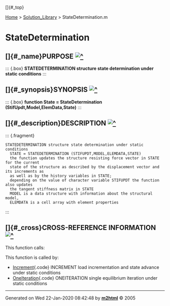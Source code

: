 []{#_top}

<div>

[Home](../FEDEASLab.html) \> [Solution_Library](FEDEASLab.html) \>
StateDetermination.m

</div>

# StateDetermination

## []{#_name}PURPOSE [![\^](../up.png)](#_top)

::: {.box}
**STATEDETERMINATION structure state determination under static
conditions**
:::

## []{#_synopsis}SYNOPSIS [![\^](../up.png)](#_top)

::: {.box}
**function State = StateDetermination (StifUpdt,Model,ElemData,State)**
:::

## []{#_description}DESCRIPTION [![\^](../up.png)](#_top)

::: {.fragment}
``` {.comment}
STATEDETERMINATION structure state determination under static conditions
  STATE = STATEDETERMINATION (STIFUPDT,MODEL,ELEMDATA,STATE)
  the function updates the structure resisting force vector in STATE for the current
  state of the structure as described by the displacement vector and its increments as
  as well as by the history variables in STATE;
  depending on the value of character variable STIFUPDT the function also updates
  the tangent stiffness matrix in STATE
  MODEL is a data structure with information about the structural model,
  ELEMDATA is a cell array with element properties
```
:::

## []{#_cross}CROSS-REFERENCE INFORMATION [![\^](../up.png)](#_top)

This function calls:

This function is called by:

-   [Increment](Increment.html "function [State,SolStrat] = Increment(Model,ElemData,Loading,State,SolStrat)"){.code}
    INCREMENT load incrementation and state advance under static
    conditions
-   [OneIteration](OneIteration.html "function [State,SolStrat] = OneIteration (Model,ElemData,Loading,State,SolStrat)"){.code}
    ONEITERATION single equilibrium iteration under static conditions

------------------------------------------------------------------------

Generated on Wed 22-Jan-2020 08:42:48 by
**[m2html](http://www.artefact.tk/software/matlab/m2html/ "Matlab Documentation in HTML")**
© 2005
